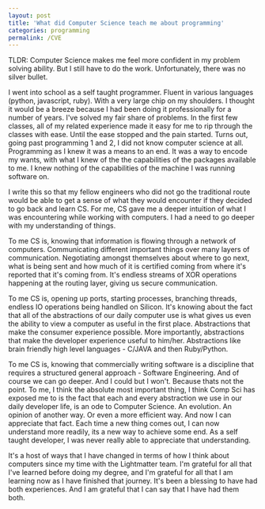 ```yaml
---
layout: post
title: 'What did Computer Science teach me about programming'
categories: programming
permalink: /CVE
---
```


TLDR: Computer Science makes me feel more confident in my problem solving ability. But I still have to 
do the work. Unfortunately, there was no silver bullet.

I went into school as a self taught programmer. Fluent in various languages (python, javascript, ruby).
With a very large chip on my shoulders. I thought it would be a breeze because I had been doing it
professionally for a number of years. I've solved my fair share of problems. In the first few classes, all 
of my related experience made it easy for me to rip through the classes with ease. Until the ease stopped
and the pain started. Turns out, going past programming 1 and 2, I did not know computer science at all.
Programming as I knew it was a means to an end. It was a way to encode my wants, with what I knew of the 
the capabilities of the packages available to me. I knew nothing of the capabilities of the machine I was
running software on. 

I write this so that my fellow engineers who did not go the traditional route would be able to get a sense
of what they would encounter if they decided to go back and learn CS. For me, CS gave me a deeper intuition
of what I was encountering while working with computers. I had a need to go deeper with my understanding of
things. 

To me CS is, knowing that information is flowing through a network of computers. Communicating different important 
things over many layers of communication. Negotiating amongst themselves about where to go next, what is 
being sent and how much of it is certified coming from where it's reported that it's coming from. It's endless
streams of XOR operations happening at the routing layer, giving us secure communication.

To me CS is, opening up ports, starting processes, branching threads, endless IO operations being handled on Silicon. 
It's knowing about the fact that all of the abstractions of our daily computer use is what gives us 
even the ability to view a computer as useful in the first place. Abstractions that make the consumer experience 
possible. More importantly, abstractions that make the developer experience useful to him/her.
Abstractions like brain friendly high level languages - C/JAVA and then Ruby/Python.

To me CS is, knowing that commercially writing software is a discipline that requires a structured general approach - 
Software Engineering. And of course we can go deeper. And I could but I won't. Because thats not the point. To me, 
I think the absolute most important thing, I think Comp Sci has exposed me to is the fact that each and every abstraction we 
use in our daily developer life, is an ode to Computer Science. An evolution. An opinion of another way. Or even a more
efficient way. And now I can appreciate that fact. Each time a new thing comes out, I can now understand more 
readily, its a new way to achieve some end. As a self taught developer, I was never really able to appreciate that 
understanding. 

It's a host of ways that I have changed in terms of how I think about computers since my time with 
the Lightmatter team. I'm grateful for all that I've learned before doing my degree, and I'm grateful for all 
that I am learning now as I have finished that journey. It's been a blessing to have had both experiences. 
And I am grateful that I can say that I have had them both.
